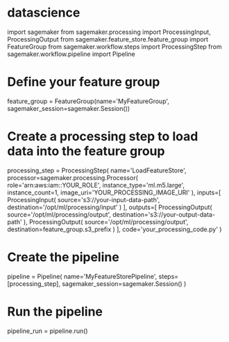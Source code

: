 # datascience
import sagemaker
from sagemaker.processing import ProcessingInput, ProcessingOutput
from sagemaker.feature_store.feature_group import FeatureGroup
from sagemaker.workflow.steps import ProcessingStep
from sagemaker.workflow.pipeline import Pipeline

# Define your feature group
feature_group = FeatureGroup(name='MyFeatureGroup', sagemaker_session=sagemaker.Session())

# Create a processing step to load data into the feature group
processing_step = ProcessingStep(
    name='LoadFeatureStore',
    processor=sagemaker.processing.Processor(
        role='arn:aws:iam::YOUR_ROLE',
        instance_type='ml.m5.large',
        instance_count=1,
        image_uri='YOUR_PROCESSING_IMAGE_URI'
    ),
    inputs=[
        ProcessingInput(
            source='s3://your-input-data-path',
            destination='/opt/ml/processing/input'
        )
    ],
    outputs=[
        ProcessingOutput(
            source='/opt/ml/processing/output',
            destination='s3://your-output-data-path'
        ),
        ProcessingOutput(
            source='/opt/ml/processing/output',
            destination=feature_group.s3_prefix
        )
    ],
    code='your_processing_code.py'
)

# Create the pipeline
pipeline = Pipeline(
    name='MyFeatureStorePipeline',
    steps=[processing_step],
    sagemaker_session=sagemaker.Session()
)

# Run the pipeline
pipeline_run = pipeline.run()

